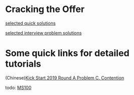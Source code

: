 # Cracking the Offer

[selected quick solutions](https://github.com/LFhase/Algorithm/blob/master/selected_solution_record.md)

[selected interview problem solutions](https://github.com/LFhase/Algorithm/blob/master/selected_interview_problems.md)

# Some quick links for detailed tutorials 
(Chinese)[Kick Start 2019 Round A Problem C. Contention](https://blog.csdn.net/Lfhase/article/details/88823761)


todo: [MS100](https://blog.csdn.net/v_JULY_v/article/details/6057286)
